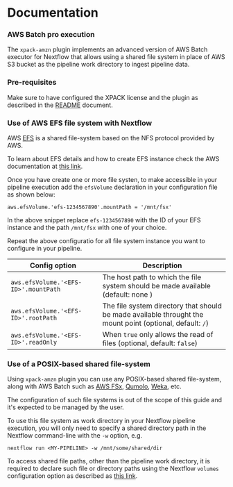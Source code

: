 # Documentation 

### AWS Batch pro execution 

The `xpack-amzn` plugin implements an advanced version of AWS Batch executor 
for Nextflow that allows using a shared file system in place of AWS S3 bucket 
as the pipeline work directory to ingest pipeline data. 

### Pre-requisites

Make sure to have configured the XPACK license and the plugin as described 
in the [README](README.md#configuration) document. 

### Use of AWS EFS file system with Nextflow 

AWS [EFS](https://aws.amazon.com/efs/) is a shared file-system based on the 
NFS protocol provided by AWS. 

To learn about EFS details and how to create EFS instance check the AWS documentation
at [this link](XXXXXXX).

Once you have create one or more file systen, to make accessible in your 
pipeline execution add the `efsVolume` declaration in your configuration 
file as shown below:

```
aws.efsVolume.'efs-1234567890'.mountPath = '/mnt/fsx'
```

In the above snippet replace `efs-1234567890` with the ID of your EFS instance and 
the path `/mnt/fsx` with one of your choice. 

Repeat the above configuratio for all file system instance you want to configure 
in your pipeline. 


| Config option 	                      | Description 	              |
|---	                                  |---	                        |
| `aws.efsVolume.'<EFS-ID>'.mountPath`  | The host path to which the file system should be made available (default: none )
| `aws.efsVolume.'<EFS-ID>'.rootPath`   | The file system directory that should be made available throught the mount point (optional, default: `/`) 
| `aws.efsVolume.'<EFS-ID>'.readOnly`   | When `true` only allows the read of files (optional, default: `false`)


### Use of a POSIX-based shared file-system 

Using `xpack-amzn` plugin you can use any POSIX-based shared file-system, along with 
AWS Batch such as [AWS FSx](https://aws.amazon.com/fsx/), [Qumolo](https://qumulo.com/), [Weka](https://www.weka.io/), etc.

The configuration of such file systems is out of the scope of this guide and it's 
expected to be managed by the user. 

To use this file system as work directory in your Nextflow pipeline execution, 
you will only need to specify a shared directory path in the Nextflow command-line 
with the `-w` option, e.g. 

```
nextflow run <MY-PIPELINE> -w /mnt/some/shared/dir
```

To access shared file paths, other than the pipeline work directory, it is required to 
declare such file or directory paths using the Nextflow `volumes` configuration 
option as described as [this link](https://www.nextflow.io/docs/latest/awscloud.html#volume-mounts).
